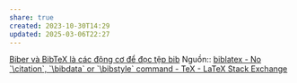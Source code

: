 ```yaml
---
share: true
created: 2023-10-30T14:29
updated: 2025-03-06T22:27
---
```

[Biber và BibTeX là các động cơ để đọc tệp bib](./Biber%20v%C3%A0%20BibTeX%20l%C3%A0%20c%C3%A1c%20%C4%91%E1%BB%99ng%20c%C6%A1%20%C4%91%E1%BB%83%20%C4%91%E1%BB%8Dc%20t%E1%BB%87p%20bib.md)
Nguồn:: [biblatex - No \`\\citation\`, \`\\bibdata\` or \`\\bibstyle\` command - TeX - LaTeX Stack Exchange](https://tex.stackexchange.com/a/406295/50146)